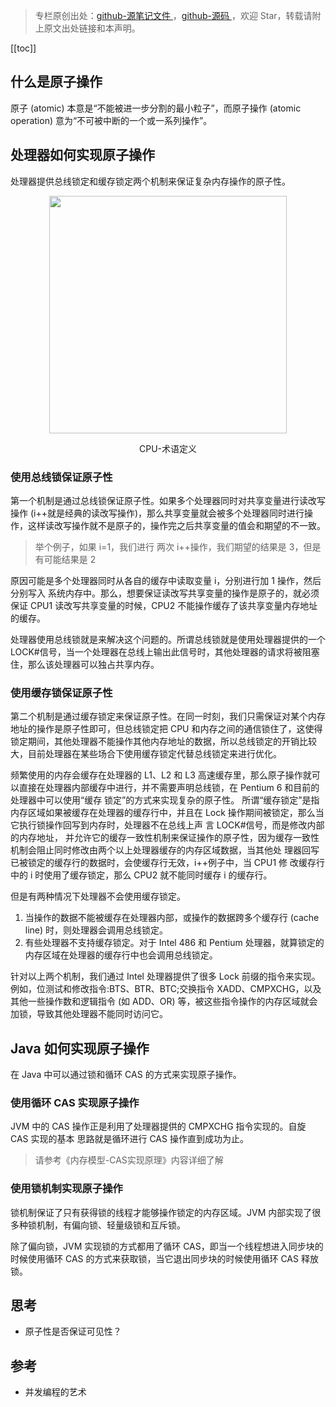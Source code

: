 > 专栏原创出处：[github-源笔记文件 ](https://github.com/GourdErwa/review-notes/tree/master/language/java-concurrency) ，[github-源码 ](https://github.com/GourdErwa/java-advanced/tree/master/java-concurrency)，欢迎 Star，转载请附上原文出处链接和本声明。

[[toc]] 
## 什么是原子操作
原子 (atomic) 本意是“不能被进一步分割的最小粒子”，而原子操作 (atomic operation) 意为“不可被中断的一个或一系列操作”。

## 处理器如何实现原子操作
处理器提供总线锁定和缓存锁定两个机制来保证复杂内存操作的原子性。    
<div align="center">
    <img src="https://blog-review-notes.oss-cn-beijing.aliyuncs.com/language/java-concurrency/_images/CPU-术语定义.png" height="380px">
    <p>CPU-术语定义</p>
</div>

### 使用总线锁保证原子性
第一个机制是通过总线锁保证原子性。如果多个处理器同时对共享变量进行读改写操作 (i++就是经典的读改写操作)，那么共享变量就会被多个处理器同时进行操作，这样读改写操作就不是原子的，操作完之后共享变量的值会和期望的不一致。

> 举个例子，如果 i=1，我们进行 两次 i++操作，我们期望的结果是 3，但是有可能结果是 2

原因可能是多个处理器同时从各自的缓存中读取变量 i，分别进行加 1 操作，然后分别写入 系统内存中。那么，想要保证读改写共享变量的操作是原子的，就必须保证 CPU1 读改写共享变量的时候，CPU2 不能操作缓存了该共享变量内存地址的缓存。


处理器使用总线锁就是来解决这个问题的。所谓总线锁就是使用处理器提供的一个 LOCK#信号，当一个处理器在总线上输出此信号时，其他处理器的请求将被阻塞住，那么该处理器可以独占共享内存。
### 使用缓存锁保证原子性
第二个机制是通过缓存锁定来保证原子性。在同一时刻，我们只需保证对某个内存地址的操作是原子性即可，但总线锁定把 CPU 和内存之间的通信锁住了，这使得锁定期间，其他处理器不能操作其他内存地址的数据，所以总线锁定的开销比较大，目前处理器在某些场合下使用缓存锁定代替总线锁定来进行优化。

频繁使用的内存会缓存在处理器的 L1、L2 和 L3 高速缓存里，那么原子操作就可以直接在处理器内部缓存中进行，并不需要声明总线锁，在 Pentium 6 和目前的处理器中可以使用“缓存 锁定”的方式来实现复杂的原子性。
所谓“缓存锁定”是指内存区域如果被缓存在处理器的缓存行中，并且在 Lock 操作期间被锁定，那么当它执行锁操作回写到内存时，处理器不在总线上声 言 LOCK#信号，而是修改内部的内存地址，
并允许它的缓存一致性机制来保证操作的原子性，因为缓存一致性机制会阻止同时修改由两个以上处理器缓存的内存区域数据，当其他处 理器回写已被锁定的缓存行的数据时，会使缓存行无效，i++例子中，当 CPU1 修 改缓存行中的 i 时使用了缓存锁定，那么 CPU2 就不能同时缓存 i 的缓存行。

但是有两种情况下处理器不会使用缓存锁定。 
1. 当操作的数据不能被缓存在处理器内部，或操作的数据跨多个缓存行 (cache line) 时，则处理器会调用总线锁定。
2. 有些处理器不支持缓存锁定。对于 Intel 486 和 Pentium 处理器，就算锁定的内存区域在处理器的缓存行中也会调用总线锁定。

针对以上两个机制，我们通过 Intel 处理器提供了很多 Lock 前缀的指令来实现。例如，位测试和修改指令:BTS、BTR、BTC;交换指令 XADD、CMPXCHG，以及其他一些操作数和逻辑指令 (如 ADD、OR) 等，被这些指令操作的内存区域就会加锁，导致其他处理器不能同时访问它。

## Java 如何实现原子操作
在 Java 中可以通过锁和循环 CAS 的方式来实现原子操作。
### 使用循环 CAS 实现原子操作
JVM 中的 CAS 操作正是利用了处理器提供的 CMPXCHG 指令实现的。自旋 CAS 实现的基本 思路就是循环进行 CAS 操作直到成功为止。
> 请参考《内存模型-CAS实现原理》内容详细了解
### 使用锁机制实现原子操作
锁机制保证了只有获得锁的线程才能够操作锁定的内存区域。JVM 内部实现了很多种锁机制，有偏向锁、轻量级锁和互斥锁。

除了偏向锁，JVM 实现锁的方式都用了循环 CAS，即当一个线程想进入同步块的时候使用循环 CAS 的方式来获取锁，当它退出同步块的时候使用循环 CAS 释放锁。

## 思考
- 原子性是否保证可见性？

## 参考
- 并发编程的艺术